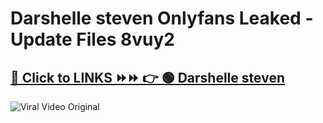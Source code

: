 
 # Darshelle steven Onlyfans Leaked - Update Files 8vuy2

## <h2><a href="https://clipsfans.com/Darshelle_steven&ref=git">🔗 Click to LINKS ⏩⏩ 👉 🟢 Darshelle steven </a></h2>

<a href="https://clipsfans.com/Darshelle_steven&ref=git" rel="nofollow" data-target="animated-image.originalLink"><img src="https://i.ibb.co.com/xMMVF88/686577567.gif" alt="Viral Video Original" style="max-width: 100%; display: inline-block;" data-target="animated-image.originalImage"></a>

